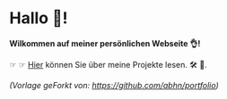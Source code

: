 # Hallo 👋!

**Wilkommen auf meiner persönlichen Webseite 👌!**


☞ ☞ [Hier](https://mehrapi.github.io) können Sie  über meine Projekte lesen. 🛠 🦾.

 




*(Vorlage geForkt von: https://github.com/abhn/portfolio)*
